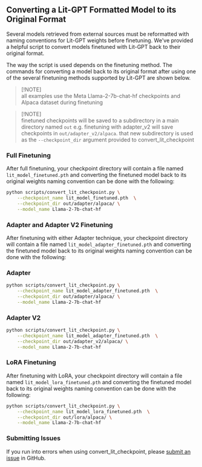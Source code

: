 ## Converting a Lit-GPT Formatted Model to its Original Format

Several models retrieved from external sources must be reformatted with naming conventions for Lit-GPT weights before finetuning. We've provided a helpful script to convert models finetuned with Lit-GPT back to their original format.

The way the script is used depends on the finetuning method. The commands for converting a model back to its original format after using one of the several finetuning methods supported by Lit-GPT are shown below.

> [!NOTE]\
> all examples use the Meta Llama-2-7b-chat-hf checkpoints and Alpaca dataset during finetuning

> [!NOTE]\
> finetuned checkpoints will be saved to a subdirectory in a main directory named `out` e.g. finetuning with adapter_v2 will save checkpoints in `out/adapter_v2/alpaca`. that new subdirectory is used as the `--checkpoint_dir` argument provided to convert_lit_checkpoint

### Full Finetuning

After full finetuning, your checkpoint directory will contain a file named `lit_model_finetuned.pth` and converting the finetuned model back to its original weights naming convention can be done with the following:

```sh
python scripts/convert_lit_checkpoint.py \
    --checkpoint_name lit_model_finetuned.pth  \
    --checkpoint_dir out/adapter/alpaca/ \
    --model_name Llama-2-7b-chat-hf
```

### Adapter and Adapter V2 Finetuning

After finetuning with either Adapter technique, your checkpoint directory will contain a file named `lit_model_adapter_finetuned.pth` and converting the finetuned model back to its original weights naming convention can be done with the following:

### Adapter

```sh
python scripts/convert_lit_checkpoint.py \
    --checkpoint_name lit_model_adapter_finetuned.pth  \
    --checkpoint_dir out/adapter/alpaca/ \
    --model_name Llama-2-7b-chat-hf
```

### Adapter V2

```sh
python scripts/convert_lit_checkpoint.py \
    --checkpoint_name lit_model_adapter_finetuned.pth  \
    --checkpoint_dir out/adapter_v2/alpaca/ \
    --model_name Llama-2-7b-chat-hf
```

### LoRA Finetuning

After finetuning with LoRA, your checkpoint directory will contain a file named `lit_model_lora_finetuned.pth` and converting the finetuned model back to its original weights naming convention can be done with the following:

```sh
python scripts/convert_lit_checkpoint.py \
    --checkpoint_name lit_model_lora_finetuned.pth  \
    --checkpoint_dir out/lora/alpaca/ \
    --model_name Llama-2-7b-chat-hf
```

### Submitting Issues

If you run into errors when using convert_lit_checkpoint, please [submit an issue](https://github.com/Lightning-AI/lit-gpt/issues) in GitHub.
